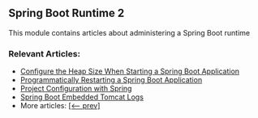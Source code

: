 ## Spring Boot Runtime 2

This module contains articles about administering a Spring Boot runtime

### Relevant Articles:									
 - [Configure the Heap Size When Starting a Spring Boot Application](https://www.baeldung.com/spring-boot-heap-size)
 - [Programmatically Restarting a Spring Boot Application](https://www.baeldung.com/java-restart-spring-boot-app)
 - [Project Configuration with Spring](https://www.baeldung.com/project-configuration-with-spring)
 - [Spring Boot Embedded Tomcat Logs](https://www.baeldung.com/spring-boot-embedded-tomcat-logs)
 - More articles: [[<-- prev]](../spring-boot-runtime)
